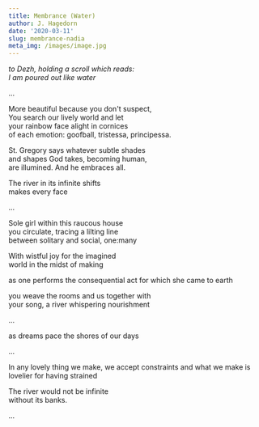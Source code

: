 ```yaml
---
title: Membrance (Water)
author: J. Hagedorn
date: '2020-03-11'
slug: membrance-nadia
meta_img: /images/image.jpg
---
```


*to Dezh, holding a scroll which reads:*  
*I am poured out like water*  


...

More beautiful because you don't suspect,  
You search our lively world and let  
your rainbow face alight in cornices  
of each emotion: goofball, tristessa, principessa.  

St. Gregory says whatever subtle shades  
and shapes God takes, becoming human,  
are illumined.  And he embraces all.  

The river in its infinite shifts  
makes every face

...

Sole girl within this raucous house  
you circulate, tracing a lilting line  
between solitary and social, one:many

With wistful joy for the imagined  
world in the midst of making

as one performs the consequential act
for which she came to earth

you weave the rooms and us together with  
your song, a river whispering nourishment

...

as dreams pace the shores of our days

...  

In any lovely thing we make,
we accept constraints
and what we make is lovelier
for having strained

The river would not be infinite  
without its banks.


...

